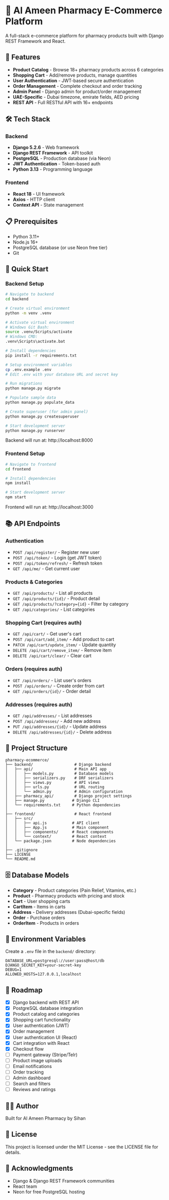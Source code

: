 # 🏥 Al Ameen Pharmacy E-Commerce Platform

A full-stack e-commerce platform for pharmacy products built with Django REST Framework and React.

## 🌟 Features

- **Product Catalog** - Browse 18+ pharmacy products across 6 categories
- **Shopping Cart** - Add/remove products, manage quantities
- **User Authentication** - JWT-based secure authentication
- **Order Management** - Complete checkout and order tracking
- **Admin Panel** - Django admin for product/order management
- **UAE-Specific** - Dubai timezone, emirate fields, AED pricing
- **REST API** - Full RESTful API with 16+ endpoints

## 🛠️ Tech Stack

### Backend
- **Django 5.2.6** - Web framework
- **Django REST Framework** - API toolkit
- **PostgreSQL** - Production database (via Neon)
- **JWT Authentication** - Token-based auth
- **Python 3.13** - Programming language

### Frontend
- **React 18** - UI framework
- **Axios** - HTTP client
- **Context API** - State management

## 📋 Prerequisites

- Python 3.11+
- Node.js 16+
- PostgreSQL database (or use Neon free tier)
- Git

## 🚀 Quick Start

### Backend Setup

```bash
# Navigate to backend
cd backend

# Create virtual environment
python -m venv .venv

# Activate virtual environment
# Windows Git Bash:
source .venv/Scripts/activate
# Windows CMD:
.venv\Scripts\activate.bat

# Install dependencies
pip install -r requirements.txt

# Setup environment variables
cp .env.example .env
# Edit .env with your database URL and secret key

# Run migrations
python manage.py migrate

# Populate sample data
python manage.py populate_data

# Create superuser (for admin panel)
python manage.py createsuperuser

# Start development server
python manage.py runserver
```

Backend will run at: http://localhost:8000

### Frontend Setup

```bash
# Navigate to frontend
cd frontend

# Install dependencies
npm install

# Start development server
npm start
```

Frontend will run at: http://localhost:3000

## 📚 API Endpoints

### Authentication
- `POST /api/register/` - Register new user
- `POST /api/token/` - Login (get JWT token)
- `POST /api/token/refresh/` - Refresh token
- `GET /api/me/` - Get current user

### Products & Categories
- `GET /api/products/` - List all products
- `GET /api/products/{id}/` - Product detail
- `GET /api/products/?category={id}` - Filter by category
- `GET /api/categories/` - List categories

### Shopping Cart (requires auth)
- `GET /api/cart/` - Get user's cart
- `POST /api/cart/add_item/` - Add product to cart
- `PATCH /api/cart/update_item/` - Update quantity
- `DELETE /api/cart/remove_item/` - Remove item
- `DELETE /api/cart/clear/` - Clear cart

### Orders (requires auth)
- `GET /api/orders/` - List user's orders
- `POST /api/orders/` - Create order from cart
- `GET /api/orders/{id}/` - Order detail

### Addresses (requires auth)
- `GET /api/addresses/` - List addresses
- `POST /api/addresses/` - Add new address
- `PUT /api/addresses/{id}/` - Update address
- `DELETE /api/addresses/{id}/` - Delete address

## 📁 Project Structure

```
pharmacy-ecommerce/
├── backend/                  # Django backend
│   ├── api/                  # Main API app
│   │   ├── models.py         # Database models
│   │   ├── serializers.py    # DRF serializers
│   │   ├── views.py          # API views
│   │   ├── urls.py           # URL routing
│   │   └── admin.py          # Admin configuration
│   ├── pharmacy_api/         # Django project settings
│   ├── manage.py            # Django CLI
│   └── requirements.txt     # Python dependencies
│
├── frontend/                 # React frontend
│   ├── src/
│   │   ├── api.js           # API client
│   │   ├── App.js           # Main component
│   │   ├── components/      # React components
│   │   └── context/         # React context
│   └── package.json         # Node dependencies
│
├── .gitignore
├── LICENSE
└── README.md
```

## 🗄️ Database Models

- **Category** - Product categories (Pain Relief, Vitamins, etc.)
- **Product** - Pharmacy products with pricing and stock
- **Cart** - User shopping carts
- **CartItem** - Items in carts
- **Address** - Delivery addresses (Dubai-specific fields)
- **Order** - Purchase orders
- **OrderItem** - Products in orders

## 🔐 Environment Variables

Create a `.env` file in the `backend/` directory:

```env
DATABASE_URL=postgresql://user:pass@host/db
DJANGO_SECRET_KEY=your-secret-key
DEBUG=1
ALLOWED_HOSTS=127.0.0.1,localhost
```

## 🎯 Roadmap

- [x] Django backend with REST API
- [x] PostgreSQL database integration
- [x] Product catalog and categories
- [x] Shopping cart functionality
- [x] User authentication (JWT)
- [x] Order management
- [x] User authentication UI (React)
- [x] Cart integration with React
- [x] Checkout flow
- [ ] Payment gateway (Stripe/Telr)
- [ ] Product image uploads
- [ ] Email notifications
- [ ] Order tracking
- [ ] Admin dashboard
- [ ] Search and filters
- [ ] Reviews and ratings

## 👨‍💻 Author

Built for Al Ameen Pharmacy by Sihan

## 📄 License

This project is licensed under the MIT License - see the LICENSE file for details.

## 🙏 Acknowledgments

- Django & Django REST Framework communities
- React team
- Neon for free PostgreSQL hosting
